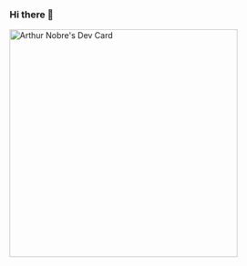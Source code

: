### Hi there 👋
<a href="https://app.daily.dev/ArthurNobre"><img src="https://api.daily.dev/devcards/15b59a195ff54d9e9281b5ea8156d396.png?r=egg" width="400" alt="Arthur Nobre's Dev Card"/></a>
